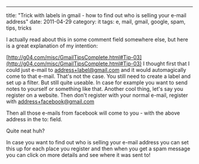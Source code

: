 ---
title: "Trick with labels in gmail - how to find out who is selling your e-mail address"
date: 2011-04-29
category: it
tags: e, mail, gmail, google, spam, tips, tricks

I actually read about this in some comment field somewhere else, but here is a great explanation of my intention:

[http://g04.com/misc/GmailTipsComplete.html#Tip-03](http://g04.com/misc/GmailTipsComplete.html#Tip-03) I thought first that I could just e-mail to address+label@gmail.com and it would automagically come to that e-mail. That's not the case. You still need to create a label and set up a filter. But still quite useable. In case for example you want to send notes to yourself or something like that. Another cool thing, let's say you register on a website. Then don't register with your normal e-mail, register with address+facebook@gmail.com

Then all those e-mails from facebook will come to you - with the above address in the to: field.

Quite neat huh?

In case you want to find out who is selling your e-mail address you can set this up for each place you register and then when you get a spam message you can click on more details and see where it was sent to!
